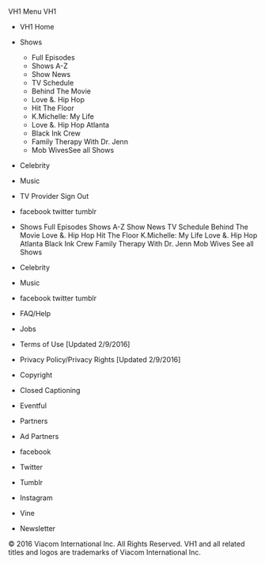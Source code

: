VH1 Menu VH1

*   VH1 Home
*   Shows
    *   Full Episodes
    *   Shows A-Z
    *   Show News
    *   TV Schedule
    *   Behind The Movie
    *   Love &. Hip Hop
    *   Hit The Floor
    *   K.Michelle: My Life
    *   Love &. Hip Hop Atlanta
    *   Black Ink Crew
    *   Family Therapy With Dr. Jenn
    *   Mob WivesSee all Shows
*   Celebrity
*   Music
*   TV Provider Sign Out

*   facebook twitter tumblr

*   Shows Full Episodes Shows A-Z Show News TV Schedule Behind The Movie Love &. Hip Hop Hit The Floor K.Michelle: My Life Love &. Hip Hop Atlanta Black Ink Crew Family Therapy With Dr. Jenn Mob Wives See all Shows
*   Celebrity
*   Music
*   facebook twitter tumblr

*   FAQ/Help
*   Jobs
*   Terms of Use \[Updated 2/9/2016\]
*   Privacy Policy/Privacy Rights \[Updated 2/9/2016\]
*   Copyright
*   Closed Captioning
*   Eventful
*   Partners
*   Ad Partners

*   facebook
*   Twitter
*   Tumblr
*   Instagram
*   Vine
*   Newsletter

© 2016 Viacom International Inc. All Rights Reserved. VH1 and all related titles and logos are trademarks of Viacom International Inc.